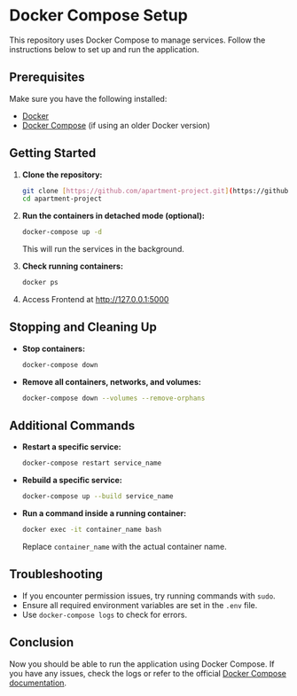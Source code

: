 # Docker Compose Setup

This repository uses Docker Compose to manage services. Follow the instructions below to set up and run the application.

## Prerequisites

Make sure you have the following installed:
- [Docker](https://docs.docker.com/get-docker/)
- [Docker Compose](https://docs.docker.com/compose/install/) (if using an older Docker version)

## Getting Started

1. **Clone the repository:**
   ```sh
   git clone [https://github.com/apartment-project.git](https://github.com/mahmoudShokry94/apartment-project)
   cd apartment-project
   ```

2. **Run the containers in detached mode (optional):**
   ```sh
   docker-compose up -d
   ```
   This will run the services in the background.

3. **Check running containers:**
   ```sh
   docker ps
   ```
4. Access Frontend at http://127.0.0.1:5000

## Stopping and Cleaning Up

- **Stop containers:**
  ```sh
  docker-compose down
  ```

- **Remove all containers, networks, and volumes:**
  ```sh
  docker-compose down --volumes --remove-orphans
  ```

## Additional Commands

- **Restart a specific service:**
  ```sh
  docker-compose restart service_name
  ```

- **Rebuild a specific service:**
  ```sh
  docker-compose up --build service_name
  ```

- **Run a command inside a running container:**
  ```sh
  docker exec -it container_name bash
  ```
  Replace `container_name` with the actual container name.

## Troubleshooting

- If you encounter permission issues, try running commands with `sudo`.
- Ensure all required environment variables are set in the `.env` file.
- Use `docker-compose logs` to check for errors.

## Conclusion

Now you should be able to run the application using Docker Compose. If you have any issues, check the logs or refer to the official [Docker Compose documentation](https://docs.docker.com/compose/).

